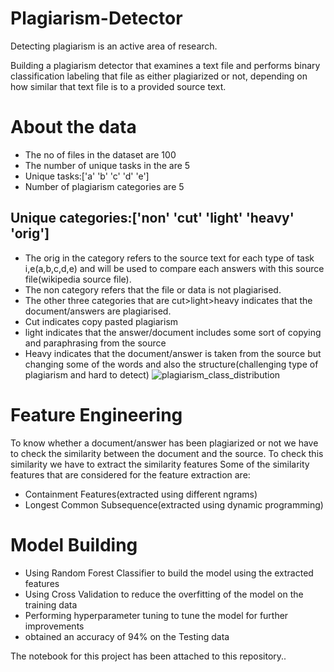 # Plagiarism-Detector

Detecting plagiarism is an active area of research.

Building a plagiarism detector that examines a text file and performs binary classification labeling that file as either plagiarized or not, depending on how similar that text file is to a provided source text.

# About the data

- The no of files in the dataset are 100
- The number of unique tasks in the are 5
- Unique tasks:['a' 'b' 'c' 'd' 'e']
- Number of plagiarism categories are 5

## Unique categories:['non' 'cut' 'light' 'heavy' 'orig']

- The orig in the category refers to the source text for each type of task i,e(a,b,c,d,e) and will be used to compare each answers with this source file(wikipedia source file).
- The non category refers that the file or data is not plagiarised.
- The other three categories that are cut>light>heavy indicates that the document/answers are plagiarised.
- Cut indicates copy pasted plagiarism
- light indicates that the answer/document includes some sort of copying and paraphrasing from the source
- Heavy indicates that the document/answer is taken from the source but changing some of the words and also the structure(challenging type of plagiarism and hard to detect)
  ![plagiarism_class_distribution](https://user-images.githubusercontent.com/93460334/182436727-98674b80-1c36-462f-9275-266f101af991.png)

# Feature Engineering

To know whether a document/answer has been plagiarized or not we have to check the similarity between the document and the source.
To check this similarity we have to extract the similarity features
Some of the similarity features that are considered for the feature extraction are:

- Containment Features(extracted using different ngrams)
- Longest Common Subsequence(extracted using dynamic programming)

# Model Building

- Using Random Forest Classifier to build the model using the extracted features
- Using Cross Validation to reduce the overfitting of the model on the training data
- Performing hyperparameter tuning to tune the model for further improvements
- obtained an accuracy of 94% on the Testing data

The notebook for this project has been attached to this repository..
